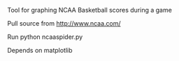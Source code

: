 Tool for graphing NCAA Basketball scores during a game

Pull source from http://www.ncaa.com/

Run python ncaaspider.py

Depends on matplotlib
